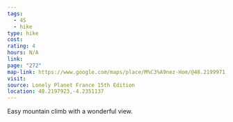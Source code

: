 ```yaml
---
tags:
  - 4S
  - hike
type: hike
cost: 
rating: 4
hours: N/A
link: 
page: "272"
map-link: https://www.google.com/maps/place/M%C3%A9nez-Hom/@48.2199971,-4.2535178,15z/data=!3m1!4b1!4m6!3m5!1s0x4816ccf29fbd764d:0xd9622b94e3f4c2bc!8m2!3d48.219985!4d-4.234034!16s%2Fg%2F11cfv0tr5?entry=ttu&g_ep=EgoyMDI0MTAyNy4wIKXMDSoASAFQAw%3D%3D
visit: 
source: Lonely Planet France 15th Edition
location: 48.2197923,-4.2351137
---
```

Easy mountain climb with a wonderful view.